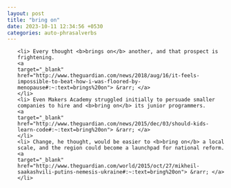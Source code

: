 ```yaml
---
layout: post
title: "bring on"
date: 2023-10-11 12:34:56 +0530
categories: auto-phrasalverbs
---
```

<ol>

    <li> Every thought <b>brings on</b> another, and that prospect is frightening.
    <a 
    target="_blank" 
    href="http://www.theguardian.com/news/2018/aug/16/it-feels-impossible-to-beat-how-i-was-floored-by-menopause#:~:text=brings%20on"> &rarr; </a>
    </li>
    <li> Even Makers Academy struggled initially to persuade smaller companies to hire and <b>bring on</b> its junior programmers.
    <a 
    target="_blank" 
    href="http://www.theguardian.com/news/2015/dec/03/should-kids-learn-code#:~:text=bring%20on"> &rarr; </a>
    </li>
    <li> Change, he thought, would be easier to <b>bring on</b> a local scale, and the region could become a launchpad for national reform.
    <a 
    target="_blank" 
    href="http://www.theguardian.com/world/2015/oct/27/mikheil-saakashvili-putins-nemesis-ukraine#:~:text=bring%20on"> &rarr; </a>
    </li>